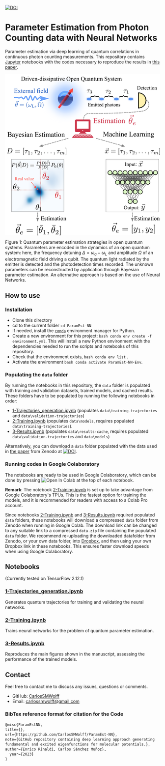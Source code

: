 [![DOI](https://zenodo.org/badge/DOI/10.5281/zenodo.8305509.svg)](https://www.dropbox.com/scl/fi/mkbs1kvn06mvsd5k5v0z9/data.zip?rlkey=k6otygqljpv9aj3bkjp0pjey3&dl=0)

# Parameter Estimation from Photon Counting data with Neural Networks

Parameter estimation via deep learning of quantum correlations in continuous photon counting measurements.
This repository contains [Jupyter](https://jupyter.org/) notebooks with the codes necessary to reproduce the results in <a href = "https://arxiv.org/abs/" target="_blank"> this paper</a>. 

<p align="center"><img src="notebooks/figures/fig1.png"  align=middle width=600pt />
</p>

Figure 1: Quantum parameter estimation strategies in open quantum systems. Parameters are encoded in the dynamics of an open quantum system: here, the frequency detuning $\Delta = \omega_q-\omega_L$ and amplitude $\Omega$ of an electromagnetic field driving a qubit. The quantum light radiated by the emitter is detected and the photodetection times recorded. The unknown parameters can be reconstructed by application through Bayesian parameter estimation. An alternative approach is based on the use of Neural Networks.


## How to use

### Installation

- Clone this directory
- cd to the current folder `cd ParamEst-NN`
- If needed, install the [`conda`](https://docs.conda.io/projects/conda/en/latest/user-guide/getting-started.html) environment manager for Python.
- Create a new environment for this project: ```bash conda env create -f environment.yml```. This will install a new Python environment with the dependencies needed to run the scripts and notebooks of this repository.
- Check that the environment exists, ```bash conda env list``` .
- Activate the environment  ```bash conda activate ParamEst-NN-Env```.

### Populating the ```data``` folder

By running the notebooks in this repository, the ```data``` folder is populated with training and validation datasets, trained models, and cached results.
These folders have to be populated by running the following notebooks in order:
* [1-Trajectories_generation.ipynb](https://github.com/CarlosSMWolff/ParamEst-NN/blob/main/1-Trajectories_generation.ipynb) (populates `data\training-trajectories` and `data\validation-trajectories`)
* [2-Training.ipynb](https://github.com/CarlosSMWolff/ParamEst-NN/blob/main/2-Training.ipynb) (populates `data\models`, requires populated `data\training-trajectories`).
* [3-Results.ipynb](https://github.com/CarlosSMWolff/ParamEst-NN/blob/main/3-Results.ipynb) (populates `data\results-cache`, requires populated `data\validation-trajectories` and 
`data\models`)


Alternatively, you can download a ```data``` folder populated with the data used in <a href = "https://arxiv.org/abs/" target="_blank"> the paper</a>
from Zenodo at [![DOI](https://zenodo.org/badge/DOI/10.5281/zenodo.8305509.svg)](https://www.dropbox.com/scl/fi/mkbs1kvn06mvsd5k5v0z9/data.zip?rlkey=k6otygqljpv9aj3bkjp0pjey3&dl=0).

### Running codes in Google Colaboratory

The notebooks are ready to be used in Google Colaboratory, which can be done by pressing ![Open In Colab](https://colab.research.google.com/assets/colab-badge.svg) at the top of each notebook.  

**Remark**: The notebook [2-Training.ipynb](https://github.com/CarlosSMWolff/ParamEst-NN/blob/main/2-Training.ipynb) is set up to take advantage from Google Colaboratory's TPUs. This is the fastest option for training the models, and it is recommended for readers with access to a Colab Pro account.

Since notebooks [2-Training.ipynb](https://github.com/CarlosSMWolff/ParamEst-NN/blob/main/2-Training.ipynb) and [3-Results.ipynb](https://github.com/CarlosSMWolff/ParamEst-NN/blob/main/3-Results.ipynb) required populated `data` folders, these notebooks will download a compressed `data` folder from Zenodo when running in Google Colab. The download link can be changed to any suitable link to a compressed `data.zip` file containing the populated `data` folder. We recommend re-uploading the downloaded datafolder from Zenodo, or your own data folder, into [Dropbox](https://www.dropbox.com), and then using your own Dropbox link in these notebooks. This ensures faster download speeds when using Google Colaboratory.


## Notebooks
(Currently tested on TensorFlow 2.12.1)

### [1-Trajectories_generation.ipynb](https://github.com/CarlosSMWolff/ParamEst-NN/blob/main/1-Trajectories_generation.ipynb)
Generates quantum trajectories for training and validating the neural networks.

### [2-Training.ipynb](https://github.com/CarlosSMWolff/ParamEst-NN/blob/main/2-Training.ipynb)
Trains neural networks for the problem of quantum parameter estimation.

### [3-Results.ipynb](https://github.com/CarlosSMWolff/ParamEst-NN/blob/main/3-Results.ipynb)
Reproduces the main figures shown in the manuscript, assessing the performance of the trained models.

## Contact  

Feel free to contact me to discuss any issues, questions or comments.

* GitHub: [CarlosSMWolff](https://github.com/CarlosSMWolff)
* Email: [carlossmwolff@gmail.com](carlossmwolff@gmail.com)

### BibTex reference format for citation for the Code
```
@misc{ParamEstNN,
title={},
url={https://github.com/CarlosSMWolff/ParamEst-NN},
note={GitHub repository containing deep learning approach generating fundamental and excited eigenfunctions for molecular potentials.},
author={Enrico Rinaldi, Carlos Sánchez Muñoz},
  year={2023}
}


